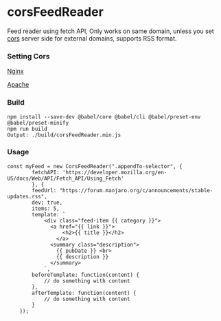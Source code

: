 # corsFeedReader 

Feed reader using fetch API, Only works on same domain, unless you set [cors](https://developer.mozilla.org/en-US/docs/Web/HTTP/CORS) server side for external domains, supports RSS format.

### Setting Cors
[Nginx](https://enable-cors.org/server_nginx.html)

[Apache](https://enable-cors.org/server_apache.html)

### Build
```
npm install --save-dev @babel/core @babel/cli @babel/preset-env @babel/preset-minify
npm run build
Output: ./build/corsFeedReader.min.js
```
### Usage
```
const myFeed = new CorsFeedReader(".appendTo-selector", {
        fetchAPI: 'https://developer.mozilla.org/en-US/docs/Web/API/Fetch_API/Using_Fetch'
        }, {
        feedUrl: "https://forum.manjaro.org/c/announcements/stable-updates.rss",
        dev: true,
        items: 5,
        template: `
            <div class="feed-item {{ category }}">
              <a href="{{ link }}">
                  <h2>{{ title }}</h2>
                </a>
              <summary class="description">
                {{ pubDate }} <br>
                {{ description }}
              </summary>
            `,
        beforeTemplate: function(content) {
            // do something with content              
        },
        afterTemplate: function(content) {
            // do something with content
        }
    });
```
